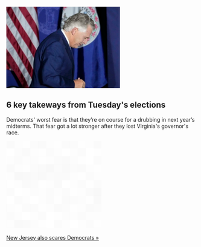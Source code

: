 
![6 key takeways from Tuesday's elections](./20211103115902.png)
## 6 key takeways from Tuesday's elections

Democrats' worst fear is that they’re on course for a drubbing in next year’s midterms. That fear got a lot stronger after they lost Virginia's governor's race.

![pic](../square_bg.png)

[New Jersey also scares Democrats »](https://www.yahoo.com/news/takeaways-tuesdays-elections-bad-omens-014741174.html)

